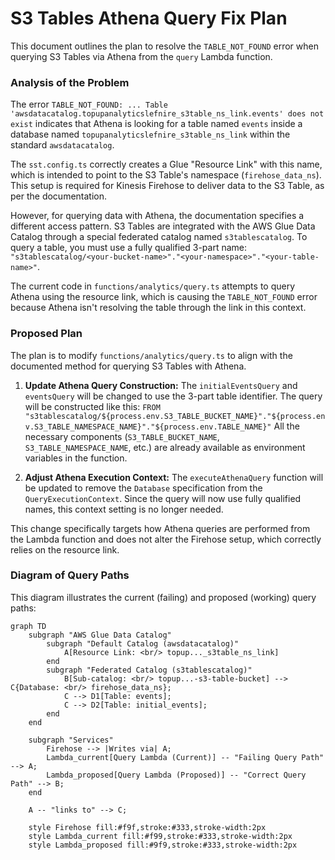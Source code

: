 # S3 Tables Athena Query Fix Plan

This document outlines the plan to resolve the `TABLE_NOT_FOUND` error when querying S3 Tables via Athena from the `query` Lambda function.

### Analysis of the Problem

The error `TABLE_NOT_FOUND: ... Table 'awsdatacatalog.topupanalyticslefnire_s3table_ns_link.events' does not exist` indicates that Athena is looking for a table named `events` inside a database named `topupanalyticslefnire_s3table_ns_link` within the standard `awsdatacatalog`.

The `sst.config.ts` correctly creates a Glue "Resource Link" with this name, which is intended to point to the S3 Table's namespace (`firehose_data_ns`). This setup is required for Kinesis Firehose to deliver data to the S3 Table, as per the documentation.

However, for querying data with Athena, the documentation specifies a different access pattern. S3 Tables are integrated with the AWS Glue Data Catalog through a special federated catalog named `s3tablescatalog`. To query a table, you must use a fully qualified 3-part name: `"s3tablescatalog/<your-bucket-name>"."<your-namespace>"."<your-table-name>"`.

The current code in `functions/analytics/query.ts` attempts to query Athena using the resource link, which is causing the `TABLE_NOT_FOUND` error because Athena isn't resolving the table through the link in this context.

### Proposed Plan

The plan is to modify `functions/analytics/query.ts` to align with the documented method for querying S3 Tables with Athena.

1.  **Update Athena Query Construction:** The `initialEventsQuery` and `eventsQuery` will be changed to use the 3-part table identifier. The query will be constructed like this:
    `FROM "s3tablescatalog/${process.env.S3_TABLE_BUCKET_NAME}"."${process.env.S3_TABLE_NAMESPACE_NAME}"."${process.env.TABLE_NAME}"`
    All the necessary components (`S3_TABLE_BUCKET_NAME`, `S3_TABLE_NAMESPACE_NAME`, etc.) are already available as environment variables in the function.

2.  **Adjust Athena Execution Context:** The `executeAthenaQuery` function will be updated to remove the `Database` specification from the `QueryExecutionContext`. Since the query will now use fully qualified names, this context setting is no longer needed.

This change specifically targets how Athena queries are performed from the Lambda function and does not alter the Firehose setup, which correctly relies on the resource link.

### Diagram of Query Paths

This diagram illustrates the current (failing) and proposed (working) query paths:

```mermaid
graph TD
    subgraph "AWS Glue Data Catalog"
        subgraph "Default Catalog (awsdatacatalog)"
            A[Resource Link: <br/> topup..._s3table_ns_link]
        end
        subgraph "Federated Catalog (s3tablescatalog)"
            B[Sub-catalog: <br/> topup...-s3-table-bucket] --> C{Database: <br/> firehose_data_ns};
            C --> D1[Table: events];
            C --> D2[Table: initial_events];
        end
    end

    subgraph "Services"
        Firehose --> |Writes via| A;
        Lambda_current[Query Lambda (Current)] -- "Failing Query Path" --> A;
        Lambda_proposed[Query Lambda (Proposed)] -- "Correct Query Path" --> B;
    end

    A -- "links to" --> C;

    style Firehose fill:#f9f,stroke:#333,stroke-width:2px
    style Lambda_current fill:#f99,stroke:#333,stroke-width:2px
    style Lambda_proposed fill:#9f9,stroke:#333,stroke-width:2px